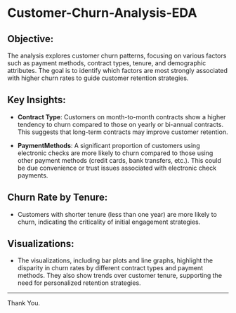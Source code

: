 # Customer-Churn-Analysis-EDA

## Objective:
The analysis explores customer churn patterns, focusing on various factors such as payment  methods, contract types, tenure, and demographic attributes. The goal is to identify which  factors are most strongly associated with higher churn rates to guide customer retention  strategies.

## Key Insights:
- **Contract Type**: Customers on month-to-month contracts show a higher tendency to churn compared to those on yearly or bi-annual contracts. This suggests that long-term contracts may improve customer retention.
  
- **PaymentMethods**: A significant proportion of customers using electronic checks are more likely to churn compared to those using other payment methods (credit cards, bank transfers, etc.). This could be due convenience or trust issues associated with electronic check payments.

## Churn Rate by Tenure:
- Customers with shorter tenure (less than one year) are more likely to churn, indicating the criticality of initial engagement strategies.

## Visualizations:
- The visualizations, including bar plots and line graphs, highlight the disparity in churn rates by different contract types and payment methods. They also show trends over customer tenure, supporting the need for personalized retention strategies.

--------
Thank You.
